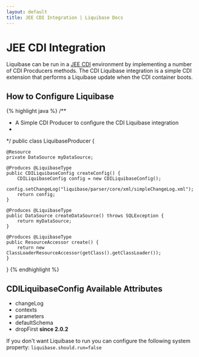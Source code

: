 ```yaml
---
layout: default
title: JEE CDI Integration | Liquibase Docs
---
```

# JEE CDI Integration #

Liquibase can be run in a [JEE CDI](http://seamframework.org/Weld) environment by implementing a number of CDI Procducers methods. 
The CDI Liquibase integration is a simple CDI extension that performs a Liquibase update when the CDI container boots.



## How to Configure Liquibase ##

{% highlight java %}
/**
 * A Simple CDI Producer to configure the CDI Liquibase integration
 *
 */
public class LiquibaseProducer {

    @Resource
    private DataSource myDataSource;

    @Produces @LiquibaseType
    public CDILiquibaseConfig createConfig() {
        CDILiquibaseConfig config = new CDILiquibaseConfig();
        config.setChangeLog("liquibase/parser/core/xml/simpleChangeLog.xml");
        return config;
    }

    @Produces @LiquibaseType
    public DataSource createDataSource() throws SQLException {
        return myDataSource;
    }

    @Produces @LiquibaseType
    public ResourceAccessor create() {
        return new ClassLoaderResourceAccessor(getClass().getClassLoader());
    }

}
{% endhighlight %}


## CDILiquibaseConfig Available Attributes ##

* changeLog
* contexts
* parameters
* defaultSchema
* dropFirst **since 2.0.2**

If you don't want Liquibase to run you can configure the following system property: `liquibase.should.run=false`
